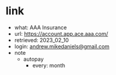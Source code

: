 # link
- what: AAA Insurance
- url: https://account.app.ace.aaa.com/
- retrieved: 2023_02_10
- login: andrew.mikedaniels@gmail.com
- note
  - autopay
    - every: month

